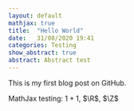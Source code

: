```yaml
---
layout: default
mathjax: true
title:  "Hello World"
date:   31/08/2020 19:41 
categories: Testing
show_abstract: true
abstract: Abstract test
---
```


This is my first blog post on GitHub.

MathJax testing: $1+1$, $\R$, $\Z$